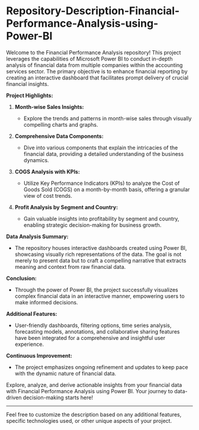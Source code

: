 # Repository-Description-Financial-Performance-Analysis-using-Power-BI

Welcome to the Financial Performance Analysis repository! This project leverages the capabilities of Microsoft Power BI to conduct in-depth analysis of financial data from multiple companies within the accounting services sector. The primary objective is to enhance financial reporting by creating an interactive dashboard that facilitates prompt delivery of crucial financial insights.

**Project Highlights:**
1. **Month-wise Sales Insights:**
   - Explore the trends and patterns in month-wise sales through visually compelling charts and graphs.

2. **Comprehensive Data Components:**
   - Dive into various components that explain the intricacies of the financial data, providing a detailed understanding of the business dynamics.

3. **COGS Analysis with KPIs:**
   - Utilize Key Performance Indicators (KPIs) to analyze the Cost of Goods Sold (COGS) on a month-by-month basis, offering a granular view of cost trends.

4. **Profit Analysis by Segment and Country:**
   - Gain valuable insights into profitability by segment and country, enabling strategic decision-making for business growth.

**Data Analysis Summary:**
   - The repository houses interactive dashboards created using Power BI, showcasing visually rich representations of the data. The goal is not merely to present data but to craft a compelling narrative that extracts meaning and context from raw financial data.

**Conclusion:**
   - Through the power of Power BI, the project successfully visualizes complex financial data in an interactive manner, empowering users to make informed decisions.

**Additional Features:**
   - User-friendly dashboards, filtering options, time series analysis, forecasting models, annotations, and collaborative sharing features have been integrated for a comprehensive and insightful user experience.

**Continuous Improvement:**
   - The project emphasizes ongoing refinement and updates to keep pace with the dynamic nature of financial data.

Explore, analyze, and derive actionable insights from your financial data with Financial Performance Analysis using Power BI. Your journey to data-driven decision-making starts here!

---

Feel free to customize the description based on any additional features, specific technologies used, or other unique aspects of your project.
